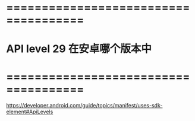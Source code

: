 


# ===================================== #
#     API level 29 在安卓哪个版本中
# ===================================== #

https://developer.android.com/guide/topics/manifest/uses-sdk-element#ApiLevels























